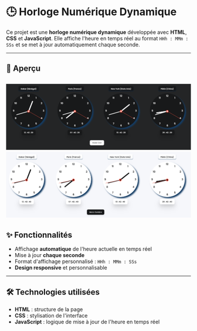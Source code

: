 # 🕒 Horloge Numérique Dynamique

Ce projet est une **horloge numérique dynamique** développée avec **HTML**, **CSS** et **JavaScript**. Elle affiche l'heure en temps réel au format `HHh : MMm : SSs` et se met à jour automatiquement chaque seconde.

---

## 📸 Aperçu

![Aperçu du site](image1.png)
![Aperçu du site](image2.png)
---

## ✨ Fonctionnalités

* Affichage **automatique** de l'heure actuelle en temps réel
* Mise à jour **chaque seconde**
* Format d'affichage personnalisé : `HHh : MMm : SSs`
* **Design responsive** et personnalisable

---

## 🛠️ Technologies utilisées

* **HTML** : structure de la page
* **CSS** : stylisation de l'interface
* **JavaScript** : logique de mise à jour de l'heure en temps réel